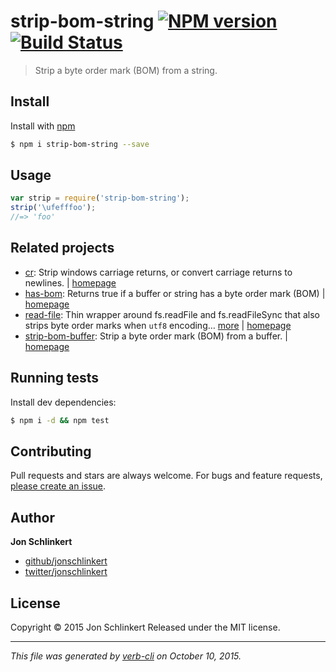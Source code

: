 # strip-bom-string [![NPM version](https://badge.fury.io/js/strip-bom-string.svg)](http://badge.fury.io/js/strip-bom-string)  [![Build Status](https://travis-ci.org/jonschlinkert/strip-bom-string.svg)](https://travis-ci.org/jonschlinkert/strip-bom-string)

> Strip a byte order mark (BOM) from a string.

## Install

Install with [npm](https://www.npmjs.com/)

```sh
$ npm i strip-bom-string --save
```

## Usage

```js
var strip = require('strip-bom-string');
strip('\ufefffoo');
//=> 'foo'
```

## Related projects

* [cr](https://www.npmjs.com/package/cr): Strip windows carriage returns, or convert carriage returns to newlines. | [homepage](https://github.com/jonschlinkert/cr)
* [has-bom](https://www.npmjs.com/package/has-bom): Returns true if a buffer or string has a byte order mark (BOM) | [homepage](https://github.com/jonschlinkert/has-bom)
* [read-file](https://www.npmjs.com/package/read-file): Thin wrapper around fs.readFile and fs.readFileSync that also strips byte order marks when `utf8` encoding… [more](https://www.npmjs.com/package/read-file) | [homepage](https://github.com/jonschlinkert/read-file)
* [strip-bom-buffer](https://www.npmjs.com/package/strip-bom-buffer): Strip a byte order mark (BOM) from a buffer. | [homepage](https://github.com/jonschlinkert/strip-bom-buffer)

## Running tests

Install dev dependencies:

```sh
$ npm i -d && npm test
```

## Contributing

Pull requests and stars are always welcome. For bugs and feature requests, [please create an issue](https://github.com/jonschlinkert/strip-bom-string/issues/new).

## Author

**Jon Schlinkert**

+ [github/jonschlinkert](https://github.com/jonschlinkert)
+ [twitter/jonschlinkert](http://twitter.com/jonschlinkert)

## License

Copyright © 2015 Jon Schlinkert
Released under the MIT license.

***

_This file was generated by [verb-cli](https://github.com/assemble/verb-cli) on October 10, 2015._
